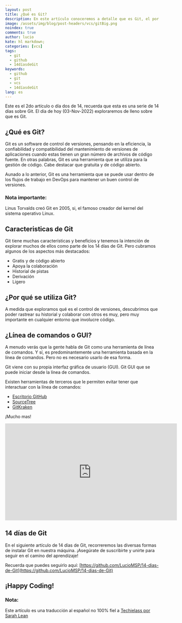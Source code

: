 ```yaml
---
layout: post
title: ¿Qué es Git?
description: En este artículo conoceremos a detalle que es Git, el por que debes de saber sobre su existencia y sobre todo, del por que debes de saber utilizarlo.
image: /assets/img/blog/post-headers/vcs/gitBig.png
noindex: true
comments: true
author: lucio
kate: hl markdown;
categories: [vcs]
tags:
  - git
  - github
  - 14díasdeGit
keywords:
  - github
  - git
  - vcs
  - 14díasdeGit
lang: es
---
```


Este es el 2do artículo o día dos de 14, recuerda que esta es una serie de 14 días sobre Git. El día de hoy (03-Nov-2022) exploraremos de lleno sobre que es Git.

## ¿Qué es Git?
Git es un software de control de versiones, pensando en la eficiencia, la confiabilidad y compatibilidad del mantenimiento de versiones de aplicaciones cuando estas tienen un gran número de archivos de código fuente. En otras palabras, Git es una herramienta que se utiliza para la gestión de código. Cabe destacar que gratuita y de código abierto.

Aunado a lo anterior, Git es una herramienta que se puede usar dentro de los flujos de trabajo en DevOps para mantener un buen control de versiones.

### Nota importante: 
Linus Torvalds creó Git en 2005, si, el famoso creador del kernel del sistema operativo Linux.

## Caracteristicas de Git
Git tiene muchas características y beneficios y tenemos la intención de explorar muchos de ellos como parte de los 14 días de Git. Pero cubramos algunos de los aspectos más destacados:

- Gratis y de código abierto
- Apoya la colaboración
- Historial de pistas
- Derivación
- Ligero

## ¿Por qué se utiliza Git?
A medida que exploramos qué es el control de versiones, descubrimos que poder rastrear su historial y colaborar con otros es muy, pero muy importante en cualquier entorno que involucre código.

## ¿Línea de comandos o GUI?
A menudo verás que la gente habla de Git como una herramienta de línea de comandos. Y sí, es predominantemente una herramienta basada en la línea de comandos. Pero no es necesario usarlo de esa forma.

Git viene con su propia interfaz gráfica de usuario (GUI). Git GUI que se puede iniciar desde la línea de comandos.

Existen herramientas de terceros que le permiten evitar tener que interactuar con la línea de comandos:

- [Escritorio GitHub](https://desktop.github.com/)
- [SourceTree](https://www.sourcetreeapp.com/)
- [GitKraken](https://www.gitkraken.com/invite/qzadN7Vy)

¡Mucho mas!

<iframe width="560" height="315" src="https://www.youtube.com/embed/2ReR1YJrNOM" title="YouTube video player" frameborder="0" allow="accelerometer; autoplay; clipboard-write; encrypted-media; gyroscope; picture-in-picture" allowfullscreen></iframe>

## 14 días de Git

En el siguiente artículo de 14 días de Git, recorreremos  las diversas formas de instalar Git en nuestra máquina. ¡Asegúrate de suscribirte y unirte para seguir en el camino del aprendizaje!

Recuerda que puedes seguirlo aquí: [https://github.com/LucioMSP/14-dias-de-Git](https://github.com/LucioMSP/14-dias-de-Git)

## ¡Happy Coding!

### Nota:
Este artículo es una traducción al español no 100% fiel a [Techielass por Sarah Lean](https://www.techielass.com/what-is-version-control/)